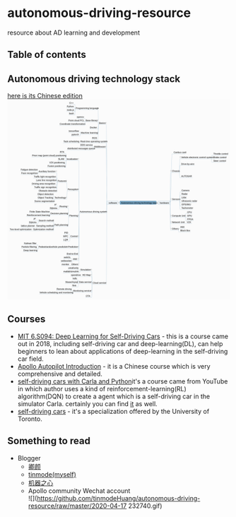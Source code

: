 # autonomous-driving-resource
resource about AD learning and development<br>
## Table of contents
## Autonomous driving technology stack
[here is its Chinese edition](https://naotu.baidu.com/file/73dc7a98ec0186eb6466af602bc02cce?token=10c131d90ea5e013)<br>
![](https://github.com/tinmodeHuang/autonomous-driving-resource/raw/master/technology_stack.png)

## Courses
* [MIT 6.S094: Deep Learning for Self-Driving Cars](https://selfdrivingcars.mit.edu/) - this is a course came out in 2018, including self-driving car and deep-learning(DL), can help beginners to lean about applications of deep-learning in the self-driving car field.<br>
* [Apollo Autopilot Introduction](http://bit.baidu.com/product?sort=%5Bobject%20Object%5D) - it is a Chinese course which is very comprehensive and detailed.<br>
* [self-driving cars with Carla and Python](https://www.youtube.com/watch?v=J1F32aVSYaU&list=PLQVvvaa0QuDeI12McNQdnTlWz9XlCa0uo)it's a course came from YouTube in which author uses a kind of reinforcement-learning(RL) algorithm(DQN) to create a agent which is a self-driving car in the simulator Carla. certainly you can find [it](https://www.bilibili.com/video/BV1v7411o7wr) as well.<br>
* [self-driving cars](https://www.coursera.org/specializations/self-driving-cars?skipBrowseRedirect=true) - it's a specialization offered by the University of Toronto.
## Something to read
* Blogger
  * [卿颜](https://www.zhihu.com/people/tu-xing-16/posts)
  * [tinmode(myself)](https://www.zhihu.com/people/tinmode)
  * [机器之心](https://www.zhihu.com/org/ji-qi-zhi-xin-65)
  * Apollo community Wechat account<br>
  ![](https://github.com/tinmodeHuang/autonomous-driving-resource/raw/master/2020-04-17 232740.gif)
